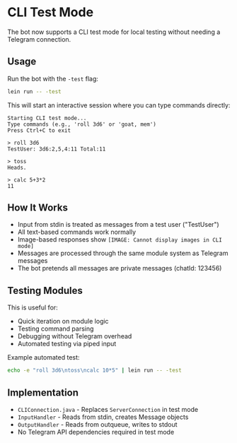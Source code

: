 # CLI Test Mode

The bot now supports a CLI test mode for local testing without needing a Telegram connection.

## Usage

Run the bot with the `-test` flag:

```bash
lein run -- -test
```

This will start an interactive session where you can type commands directly:

```
Starting CLI test mode...
Type commands (e.g., 'roll 3d6' or 'goat, mem')
Press Ctrl+C to exit

> roll 3d6
TestUser: 3d6:2,5,4:11 Total:11

> toss
Heads.

> calc 5+3*2
11
```

## How It Works

- Input from stdin is treated as messages from a test user ("TestUser")
- All text-based commands work normally
- Image-based responses show `[IMAGE: Cannot display images in CLI mode]`
- Messages are processed through the same module system as Telegram messages
- The bot pretends all messages are private messages (chatId: 123456)

## Testing Modules

This is useful for:
- Quick iteration on module logic
- Testing command parsing
- Debugging without Telegram overhead
- Automated testing via piped input

Example automated test:
```bash
echo -e "roll 3d6\ntoss\ncalc 10*5" | lein run -- -test
```

## Implementation

- `CLIConnection.java` - Replaces `ServerConnection` in test mode
- `InputHandler` - Reads from stdin, creates Message objects
- `OutputHandler` - Reads from outqueue, writes to stdout
- No Telegram API dependencies required in test mode
